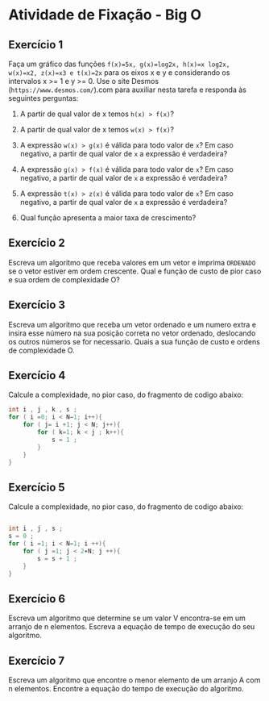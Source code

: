 # Atividade de Fixação - Big O

## Exercício 1

Faça um gráfico das funções `f(x)=5x, g(x)=log2x, h(x)=x log2x, w(x)=x2, z(x)=x3 e t(x)=2x` para os eixos x e y e considerando os intervalos x >= 1 e y >= 0. Use o site Desmos (`https://www.desmos.com/`).com para auxiliar nesta tarefa e responda às seguintes perguntas:

1. A partir de qual valor de x temos `h(x) > f(x)`?

2. A partir de qual valor de x temos `w(x) > f(x)`?

3. A expressão `w(x) > g(x)` é válida para todo valor de `x`? Em caso negativo, a partir de qual valor de `x` a expressão é verdadeira?

4. A expressão `g(x) > f(x)` é válida para todo valor de `x`? Em caso negativo, a partir de qual valor de `x` a expressão é verdadeira?

5. A expressão `t(x) > z(x)` é válida para todo valor de `x`? Em caso negativo, a partir de qual valor de `x` a expressão é verdadeira?

6. Qual função apresenta a maior taxa de crescimento?

## Exercício 2

Escreva um algoritmo que receba valores em um vetor e imprima `ORDENADO` se o vetor estiver em ordem crescente. Qual e função de custo de pior caso e sua ordem de complexidade O?


## Exercício 3

Escreva um algoritmo que receba um vetor ordenado e um numero extra e insira esse número na sua posição correta no vetor ordenado, deslocando os outros números se for necessario. Quais a sua função de custo e ordens de complexidade O.

## Exercício 4

Calcule a complexidade, no pior caso, do fragmento de codigo abaixo:

```c
int i , j , k , s ;
for ( i =0; i < N−1; i++){
    for ( j= i +1; j < N; j++){
        for ( k=1; k < j ; k++){
            s = 1 ;
        }
    }
}
```

 ## Exercício 5

 Calcule a complexidade, no pior caso, do fragmento de codigo abaixo:

```c

int i , j , s ;
s = 0 ;
for ( i =1; i < N−1; i ++){
    for ( j =1; j < 2∗N; j ++){
        s = s + 1 ;
    }
}
```

## Exercício 6

Escreva um algoritmo que determine se um valor V encontra-se em um arranjo de n elementos. Escreva a equação de tempo de execução do seu algoritmo.

## Exercício 7

Escreva um algoritmo que encontre o menor elemento de um arranjo A com n elementos. Encontre a equação do tempo de execução do algoritmo.